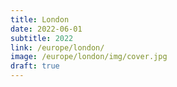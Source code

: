 ```yaml
---
title: London
date: 2022-06-01
subtitle: 2022
link: /europe/london/
image: /europe/london/img/cover.jpg
draft: true
---
```

